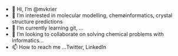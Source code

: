 - 👋 Hi, I’m @mvkrier
- 👀 I’m interested in molecular modelling, chemøinformatics, crystal structure predictions
- 🌱 I’m currently learning git, ...
- 💞️ I’m looking to collaborate on solving chemical problems with informatics...
- 📫 How to reach me ...Twitter, LinkedIn

<!---
mvkrier/mvkrier is a ✨ special ✨ repository because its `README.md` (this file) appears on your GitHub profile.
You can click the Preview link to take a look at your changes.
--->
